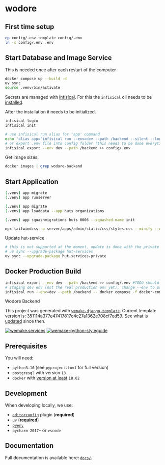 # wodore

## First time setup
```bash
cp config/.env.template config/.env
ln -s config/.env .env
```

## Start Database and Image Service

This is needed once after each restart of the computer

```bash
docker compose up --build -d
uv sync
source .venv/bin/activate
```

Secrets are managed with [infisical](https://infisical.com/).
For this the `infisical` cli needs to be [installed](https://infisical.com/docs/cli/overview#installation).

After the installation it needs to be initialized.


```bash
infisical login
infisical init

# use infisical run alias for 'app' command
echo 'alias app="infisical run --env=dev --path /backend --silent --log-level warn -- app "' >> .venv/bin/activate
# or export .env file into config folder (this needs to be done everytime a secret changes).
infisical export --env dev --path /backend >> config/.env
```

Get image sizes:

```bash
docker images | grep wodore-backend
```

## Start Application
```bash
(.venv) app migrate
(.venv) app runserver
```


```bash
(.venv) app migrate
(.venv) app loaddata --app huts organizations
```

```bash
(.venv) app squashmigrations huts 0006 --squashed-name init
```

```bash
npx tailwindcss -o server/apps/admin/static/css/styles.css --minify --watch
```

Update hut-service
```bash
# this is not supported at the moment, update is done with the private package
# uv sync --upgrade-package hut-services
uv sync --upgrade-package hut-services-private
```

## Docker Production Build

```bash
infisical export --env dev --path /backend >> config/.env #TODO should be removed in future
# staging dev env (not the real production env yet), change --env to prod ...
infisical run --env=dev --path /backend -- docker compose -f docker-compose.yml -f docker/docker-compose.stage.yml build web
```

Wodore Backend

This project was generated with [`wemake-django-template`](https://github.com/wemake-services/wemake-django-template). Current template version is: [351114a377e47417817c4c27a1362e708cf7ed59](https://github.com/wemake-services/wemake-django-template/tree/351114a377e47417817c4c27a1362e708cf7ed59). See what is [updated](https://github.com/wemake-services/wemake-django-template/compare/351114a377e47417817c4c27a1362e708cf7ed59...master) since then.


[![wemake.services](https://img.shields.io/badge/%20-wemake.services-green.svg?label=%20&logo=data%3Aimage%2Fpng%3Bbase64%2CiVBORw0KGgoAAAANSUhEUgAAABAAAAAQCAMAAAAoLQ9TAAAABGdBTUEAALGPC%2FxhBQAAAAFzUkdCAK7OHOkAAAAbUExURQAAAAAAAAAAAAAAAAAAAAAAAAAAAAAAAP%2F%2F%2F5TvxDIAAAAIdFJOUwAjRA8xXANAL%2Bv0SAAAADNJREFUGNNjYCAIOJjRBdBFWMkVQeGzcHAwksJnAPPZGOGAASzPzAEHEGVsLExQwE7YswCb7AFZSF3bbAAAAABJRU5ErkJggg%3D%3D)](https://wemake-services.github.io)
[![wemake-python-styleguide](https://img.shields.io/badge/style-wemake-000000.svg)](https://github.com/wemake-services/wemake-python-styleguide)


## Prerequisites

You will need:

- `python3.10` (see `pyproject.toml` for full version)
- `postgresql` with version `13`
- `docker` with [version at least](https://docs.docker.com/compose/compose-file/#compose-and-docker-compatibility-matrix) `18.02`


## Development

When developing locally, we use:

- [`editorconfig`](http://editorconfig.org/) plugin (**required**)
- [`uv`](https://github.com/astral-sh/uv) (**required**)
- [`pyenv`](https://github.com/pyenv/pyenv)
- `pycharm 2017+` or `vscode`


## Documentation

Full documentation is available here: [`docs/`](docs).
